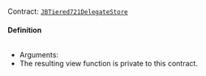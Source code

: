 # 

Contract: [`JBTiered721DelegateStore`](/dev/api/contracts/or-delegates/jbtiered721delegatestore)

#### Definition

```
```

- Arguments:
- The resulting view function is private to this contract.
